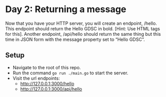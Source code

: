 # Day 2: Returning a message

Now that you have your HTTP server, you will create an endpoint, /hello. This endpoint should return the Hello GDSC in bold. [Hint: Use HTML tags for this].
Another endpoint, /api/hello should return the same thing but this time in JSON form with the message property set to “Hello GDSC”.

## Setup
- Navigate to the root of this repo.
- Run the command ```go run ./main.go``` to start the server.
- Visit the url endpoints:
    - http://127.0.0.1:3000/hello
    - http://127.0.0.1:3000/api/hello